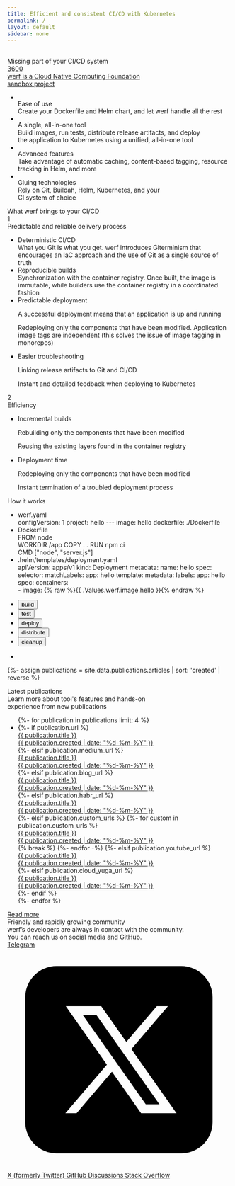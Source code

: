 ```yaml
---
title: Efficient and consistent CI/CD with Kubernetes
permalink: /
layout: default
sidebar: none
---
```


<div class="intro-banner" id="intro-banner">
    <div class="page__container">
        <div class="intro-banner__background-shapes">
            <img class="left" src="/assets/images/backgrounds/intro-banner-left.svg" alt="">
            <img class="right" src="/assets/images/backgrounds/intro-banner-right.svg" alt="">
        </div>
        <div class="intro-banner__wrap">
            <div class="intro-banner__title">Missing part of your CI/CD system</div>
            <div class="building-utility__pic">
                <img src="{% asset landing/building-utility-scheme.svg @path %}" alt="">
            </div>
            <div class="intro-banner__links">
                <div class="intro-banner__links-github">
                    <span class="page__icon page__icon_github-white intro-banner__github-icon"></span>
                    <a href="https://github.com/werf/werf" class="intro-banner__github-counter">
                        <span class="intro-banner__github-counter-num"><span class="gh_counter">3600</span></span>
                    </a>
                </div>
                <div class="intro-banner__link-cncf">
                    <a href="https://www.cncf.io/projects/werf/" target="_blank">
                        <!-- spell-check-ignore -->
                        <img src="/assets/images/cncf-logo-small.svg" alt="">
                        <!-- end-spell-check-ignore -->
                        <div class="link-cncf__text">werf is a Cloud Native Computing Foundation<br> sandbox project</div>
                    </a>
                </div>
            </div>
        </div>
    </div>
</div>

<div class="features-card" id="werf-features">
    <div class="page__container">
        <div class="features-card__wrap">
            <ul class="features-card__list">
                <li class="features-card__item">
                    <div class="card__item-icon">
                        <img src="{% asset icons/finger.svg @path %}" alt="">
                    </div>
                    <div class="card__item-title">Ease of use</div>
                    <div class="card__item-text">Create your Dockerfile and Helm chart, and let werf handle all the rest</div>
                </li>
                <li class="features-card__item">
                    <div class="card__item-icon">
                        <img src="{% asset icons/box-icon.svg @path %}" alt="">
                    </div>
                    <div class="card__item-title">A single, all-in-one tool</div>
                    <div class="card__item-text">Build images, run tests, distribute release artifacts, and deploy the application to Kubernetes using a unified, all-in-one tool</div>
                </li>
                <li class="features-card__item">
                    <div class="card__item-icon">
                        <img src="{% asset icons/weightlifter-icon.svg @path %}" alt="">
                    </div>
                    <div class="card__item-title">Advanced features</div>
                    <div class="card__item-text">Take advantage of automatic caching, content-based tagging, resource tracking in Helm, and more</div>
                </li>
                <li class="features-card__item">
                    <div class="card__item-icon">
                        <img src="{% asset icons/triangel.svg @path %}" alt="">
                    </div>
                    <div class="card__item-title">Gluing technologies</div>
                    <div class="card__item-text">Rely on Git, <span class="tooltip-text" title="Dockerfile builder from Red Hat">Buildah</span>, Helm, Kubernetes, and your<br>CI system of choice</div>
                </li>
            </ul>
        </div>
    </div>
</div>

<div class="what-problems-solve">
    <div class="page__container">
        <div class="what-problems__title title-h3">What werf brings to your CI/CD</div>
        <div class="what-problems__subtitle">
            <span class="subtitle-problem-number">1</span>
            <div class="subtitle-problem-text">Predictable and reliable delivery process</div>
        </div>
        <div class="what-problems__wrap">
            <div class="what-problems__grid">
                <ul class="what-problems__list">
                    <li class="features-card__item">
                        <div class="card__item-title">Deterministic CI/CD</div>
                        <div class="card__item-text">What you Git is what you get. werf introduces Giterminism that encourages an IaC approach and the use of Git as a single source of truth</div>
                    </li>
                    <li class="features-card__item">
                        <div class="card__item-title">Reproducible builds</div>
                        <div class="card__item-text">Synchronization with the container registry. Once built, the image is immutable, while builders use the container registry in a coordinated fashion</div>
                    </li>
                    <li class="features-card__item">
                        <div class="card__item-title">Predictable deployment</div>
                        <div class="card__item-text">
                            <p>A successful deployment means that an application is up and running</p>
                            <p>Redeploying only the components that have been modified. Application image tags are independent (this solves the issue of image tagging in monorepos)</p>
                        </div>
                    </li>
                    <li class="features-card__item">
                        <div class="card__item-title">Easier troubleshooting</div>
                        <div class="card__item-text">
                            <p>Linking release artifacts to Git and CI/CD</p>
                            <p>Instant and detailed feedback when deploying to Kubernetes</p>
                        </div>
                    </li>
                </ul>
            </div>
            <div class="what-problems__pic">
                <img src="/assets/images/werf-schema.svg" alt="">
            </div>
        </div>
        <div class="what-problems__subtitle">
            <span class="subtitle-problem-number">2</span>
            <div class="subtitle-problem-text">Efficiency</div>
        </div>
        <div class="what-problems__wrap">
            <div class="what-problems__pic">
                <img src="/assets/images/werf-time.svg" alt="">
            </div>
            <div class="what-problems__grid">
                <ul class="what-problems__list">
                    <li class="features-card__item">
                        <div class="card__item-title">Incremental builds</div>
                        <div class="card__item-text">
                            <p>Rebuilding only the components that have been modified</p>
                            <p>Reusing the existing layers found in the container registry</p>
                        </div>
                    </li>
                    <li class="features-card__item">
                        <div class="card__item-title">Deployment time</div>
                        <div class="card__item-text">
                            <p>Redeploying only the components that have been modified</p>
                            <p>Instant termination of a troubled deployment process</p>
                        </div>
                    </li>
                </ul>
            </div>
        </div>
    </div>
</div>

<div class="demo-block" id="how-it-works">
    <div class="page__container">
        <div class="demo-block__wrap">
            <div class="demo-block__title title-h3">How it works</div>
            <div class="demo-block__tabs-wrap">
                <div class="demo-block__code">
                    <!-- spell-check-ignore -->
                    <ul class="code-list">
                        <li class="code-item">
                            <div class="code-item-title">werf.yaml</div>
                            <div class="code-item-text">
                                <span>configVersion: 1</span>
                                <span>project: hello</span>
                                <span>---</span>
                                <span>image: hello</span>
                                <span>dockerfile: ./Dockerfile</span>
                            </div>
                        </li>
                        <li class="code-item">
                            <div class="code-item-title">Dockerfile</div>
                            <div class="code-item-text">
                                <span>FROM node</span>
                                <br>
                                <span>WORKDIR /app</span>
                                <span>COPY . .</span>
                                <span>RUN npm ci</span>
                                <br>
                                <span>CMD ["node", "server.js"]</span>
                            </div>
                        </li>
                        <li class="code-item">
                            <div class="code-item-title">.helm/templates/deployment.yaml</div>
                            <div class="code-item-text">
                                <span>apiVersion: apps/v1</span>
                                <span>kind: Deployment</span>
                                <span>metadata:
                                    <span>name: hello</span>
                                </span>
                                <span>spec:
                                <span>selector:
                                    <span>matchLabels:
                                        <span>app: hello</span>
                                    </span>
                                </span>
                                <span>template:
                                    <span>metadata:
                                        <span>labels:
                                            <span>app: hello</span>
                                        </span>
                                    </span>
                                    <span>spec:
                                        <span>containers:<br>
                                            - image: {% raw %}{{ .Values.werf.image.hello }}{% endraw %}
                                        </span>
                                    </span>
                                </span>
                            </span>
                            </div>
                        </li>
                    </ul>
                    <!-- end-spell-check-ignore -->
                </div>
                <div class="demo-block__tabs">
                    <div class="tabs__nav">
                        <ul class="tabs__nav-list">
                            <li class="tabs__nav-item"><button class="button active" data-tabs-button="build">build</button></li>
                            <li class="tabs__nav-item"><button class="button" data-tabs-button="test">test</button></li>
                            <li class="tabs__nav-item"><button class="button" data-tabs-button="deploy">deploy</button></li>
                            <li class="tabs__nav-item"><button class="button" data-tabs-button="distribute">distribute</button></li>
                            <li class="tabs__nav-item"><button class="button" data-tabs-button="cleanup">cleanup</button></li>
                        </ul>
                    </div>
                    <div class="tabs__video-wrap">
                        <ul class="tabs__video-list">
                            <li class="tabs__video-item" data-tabs-video="build">
                                <div class="tabs__video-item-terminal">
                                    <div class="tabs__video-item-container" id="demo"></div>
                                </div>
                            </li>
                        </ul>
                    </div>
                </div>
            </div>
        </div>
    </div>
</div>

{%- assign publications = site.data.publications.articles | sort: 'created' | reverse %}

<div class="publications" id="publications">
  <div class="page__container">
    <div class="publications__content">
      <div class="publications__title">Latest publications</div>
      <div class="publications__subtitle">Learn more about tool's features and hands-on<br />experience from new publications</div>
      <div class="publications__cards">
        <ul class="publications__cards--list">
          {%- for publication in publications limit: 4 %}
            <li class="publications__cards--item">
              {%- if publication.url %}
                <a href="{{ publication.url }}" class="publications__cards--link" target="_blank">
                  <span class="publications__cards--pic" style="background-image: url('{{ publication.img | true_relative_url }}')"></span>
                  <div class="publications__cards--title">{{ publication.title }}</div>
                  <div class="publications__cards--date">{{ publication.created | date: "%d-%m-%Y" }}</div>
                </a>
              {%- elsif publication.medium_url %}
                <a href="{{ publication.medium_url }}" class="publications__cards--link" target="_blank">
                  <span class="publications__cards--pic" style="background-image: url('{{ publication.img | true_relative_url }}')"></span>
                  <div class="publications__cards--title">{{ publication.title }}</div>
                  <div class="publications__cards--date">{{ publication.created | date: "%d-%m-%Y" }}</div>
                </a>
              {%- elsif publication.blog_url %}
                <a href="{{ publication.blog_url }}" class="publications__cards--link" target="_blank">
                  <span class="publications__cards--pic" style="background-image: url('{{ publication.img | true_relative_url }}')"></span>
                  <div class="publications__cards--title">{{ publication.title }}</div>
                  <div class="publications__cards--date">{{ publication.created | date: "%d-%m-%Y" }}</div>
                </a>
              {%- elsif publication.habr_url %}
                <a href="{{ publication.habr_url }}" class="publications__cards--link" target="_blank">
                  <span class="publications__cards--pic" style="background-image: url('{{ publication.img | true_relative_url }}')"></span>
                  <div class="publications__cards--title">{{ publication.title }}</div>
                  <div class="publications__cards--date">{{ publication.created | date: "%d-%m-%Y" }}</div>
                </a>
              {%- elsif publication.custom_urls %}
              {%- for custom in publication.custom_urls %}
                <a href="{{ custom.url }}" class="publications__cards--link" target="_blank">
                  <span class="publications__cards--pic" style="background-image: url('{{ publication.img | true_relative_url }}')"></span>
                  <div class="publications__cards--title">{{ publication.title }}</div>
                  <div class="publications__cards--date">{{ publication.created | date: "%d-%m-%Y" }}</div>
                </a>
              {% break %}
              {%- endfor -%}
              {%- elsif publication.youtube_url %}
                <a href="{{ publication.youtube_url }}" class="publications__cards--link" target="_blank">
                  <span class="publications__cards--pic" style="background-image: url('{{ publication.img | true_relative_url }}')"></span>
                  <div class="publications__cards--title">{{ publication.title }}</div>
                  <div class="publications__cards--date">{{ publication.created | date: "%d-%m-%Y" }}</div>
                </a>
              {%- elsif publication.cloud_yuga_url %}
                <a href="{{ publication.cloud_yuga_url }}" class="publications__cards--link" target="_blank">
                  <span class="publications__cards--pic" style="background-image: url('{{ publication.img | true_relative_url }}')"></span>
                  <div class="publications__cards--title">{{ publication.title }}</div>
                  <div class="publications__cards--date">{{ publication.created | date: "%d-%m-%Y" }}</div>
                </a>
              {%- endif %}
            </li>
          {%- endfor %}
        </ul>
      </div>
      <div class="community__btns">
          <a href="/publications.html" class="page__btn page__btn_o publications__btn">
              <span>Read more</span>
          </a>
      </div>
    </div>
  </div>
</div>

<div class="community" id="community">
    <div class="page__container">
        <div class="community__content">
            <div class="community__title">Friendly and rapidly growing community</div>
            <div class="community__subtitle">werf’s developers are always in contact with the community.<br/> You can reach us on social media and GitHub.</div>
            <div class="community__btns">
                <a href="{{ site.social_links[page.lang].telegram }}" target="_blank" class="page__btn page__btn_w community__btn">
                    <span class="page__icon page__icon_telegram"></span>
                    Telegram
                </a>
                <a href="{{ site.social_links[page.lang].twitter }}" target="_blank" class="page__btn page__btn_w community__btn">
                    <span class="page__icon page__icon_twitter">
                        <svg xmlns="http://www.w3.org/2000/svg" viewBox="0 0 50 50"><path d="M11 4a7 7 0 0 0-7 7v28a7 7 0 0 0 7 7h28a7 7 0 0 0 7-7V11a7 7 0 0 0-7-7H11zm2.086 9h7.937l5.637 8.01L33.5 13H36l-8.21 9.613L37.913 37H29.98l-6.541-9.293L15.5 37H13l9.309-10.896L13.086 13zm3.828 2 14.107 20h3.065L19.979 15h-3.065z"/></svg>
                    </span>
                    X (formerly Twitter)
                </a>
                <a href="https://github.com/werf/werf/discussions" rel="noopener noreferrer" target="_blank" class="page__btn page__btn_w community__btn">
                    <span class="page__icon page__icon_github"></span>
                    GitHub Discussions
                </a>
                <a href="https://stackoverflow.com/questions/tagged/werf" rel="noopener noreferrer" target="_blank" class="page__btn page__btn_w community__btn">
                    <span class="page__icon page__icon_stackoverflow"></span>
                    Stack Overflow
                </a>
            </div>
        </div>
    </div>
</div>
